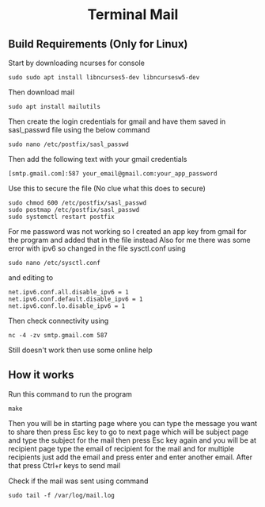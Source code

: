 <h1 align="center">Terminal Mail</h1>

## Build Requirements (Only for Linux)

Start by downloading ncurses for console

```
sudo sudo apt install libncurses5-dev libncursesw5-dev
```

Then download mail

```
sudo apt install mailutils
```

Then create the login credentials for gmail and have them saved in sasl_passwd file using the below command

```
sudo nano /etc/postfix/sasl_passwd
```

Then add the following text with your gmail credentials

```
[smtp.gmail.com]:587 your_email@gmail.com:your_app_password
```

Use this to secure the file (No clue what this does to secure)

```
sudo chmod 600 /etc/postfix/sasl_passwd
sudo postmap /etc/postfix/sasl_passwd
sudo systemctl restart postfix
```

For me password was not working so I created an app key from gmail for the program and added that in the file instead
Also for me there was some error with ipv6 so changed in the file sysctl.conf using

```
sudo nano /etc/sysctl.conf
```

and editing to

```
net.ipv6.conf.all.disable_ipv6 = 1
net.ipv6.conf.default.disable_ipv6 = 1
net.ipv6.conf.lo.disable_ipv6 = 1
```

Then check connectivity using

```
nc -4 -zv smtp.gmail.com 587
```

Still doesn't work then use some online help

## How it works

Run this command to run the program

```
make
```

Then you will be in starting page where you can type the message you want to share then press Esc key to go to next page which will be subject page and type the subject for the mail then press Esc key again and you will be at recipient page type the email of recipient for the mail and for multiple recipients just add the email and press enter and enter another email. After that press Ctrl+r keys to send mail

Check if the mail was sent using command

```
sudo tail -f /var/log/mail.log
```
